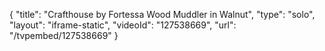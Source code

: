 {
    "title": "Crafthouse by Fortessa Wood Muddler in Walnut",
    "type": "solo",
    "layout": "iframe-static",
    "videoId": "127538669",
    "url": "\/tvpembed\/127538669"
}